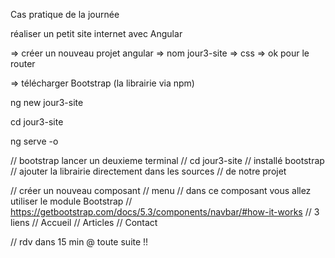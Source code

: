 Cas pratique de la journée 

réaliser un petit site internet avec Angular 

=> créer un nouveau projet angular 
=> nom jour3-site 
=> css 
=> ok pour le router 

=> télécharger Bootstrap (la librairie via npm)

ng new jour3-site

cd jour3-site

ng serve -o

// bootstrap lancer un deuxieme terminal
// cd jour3-site
// installé bootstrap 
// ajouter la librairie directement dans les sources 
// de notre projet 


// créer un nouveau composant 
// menu 
// dans ce composant vous allez utiliser le module Bootstrap 
// https://getbootstrap.com/docs/5.3/components/navbar/#how-it-works
// 3 liens 
// Accueil
// Articles 
// Contact 

// rdv dans 15 min @ toute suite !! 
